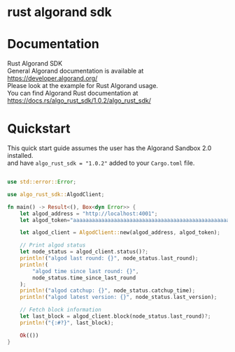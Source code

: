 # rust algorand sdk

# Documentation

Rust Algorand SDK <br>
General Algorand documentation is available at https://developer.algorand.org/ <br>
Please look at the example for Rust Algorand usage.<br>
You can find Algorand Rust documentation at https://docs.rs/algo_rust_sdk/1.0.2/algo_rust_sdk/


# Quickstart
This quick start guide assumes the user has the Algorand Sandbox 2.0 installed.<br>
and have `algo_rust_sdk = "1.0.2"` added to your `Cargo.toml` file.

```rust

use std::error::Error;

use algo_rust_sdk::AlgodClient;

fn main() -> Result<(), Box<dyn Error>> {
    let algod_address = "http://localhost:4001";
    let algod_token="aaaaaaaaaaaaaaaaaaaaaaaaaaaaaaaaaaaaaaaaaaaaaaaaaaaaaaaaaaaaaaaa";

    let algod_client = AlgodClient::new(algod_address, algod_token);

    // Print algod status
    let node_status = algod_client.status()?;
    println!("algod last round: {}", node_status.last_round);
    println!(
        "algod time since last round: {}",
        node_status.time_since_last_round
    );
    println!("algod catchup: {}", node_status.catchup_time);
    println!("algod latest version: {}", node_status.last_version);

    // Fetch block information
    let last_block = algod_client.block(node_status.last_round)?;
    println!("{:#?}", last_block);

    Ok(())
}

```
